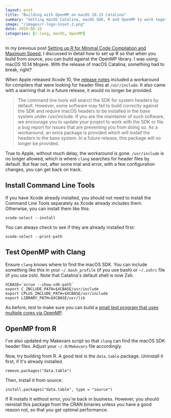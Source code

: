 ```yaml
---
layout: post
title: "Building with OpenMP on macOS 10.15 Catalina"
summary: "Getting macOS Catalina, macOS SDK, R and OpenMP to work together in unison"
image: "/images/r-logo-inset-2.png"
date: 2019-06-16
categories: [r-lang, macOS, OpenMP]
---
```

In my previous post [Setting up R for Minimal Code Compilation and Maximum Speed][1], I discussed in detail how to set up R so that when you build from source, you can build against the OpenMP library. I was using macOS 10.14 Mojave. With the release of macOS Catalina, something had to break, right?

When Apple released Xcode 10, the [release notes][2] included a workaround for compilers that were looking for header files at `/usr/include`. It also came with a warning that in a future release, it would no longer be provided.

> The command line tools will search the SDK for system headers by default. However, some software may fail to build correctly against the SDK and require macOS headers to be installed in the base system under /usr/include. If you are the maintainer of such software, we encourage you to update your project to work with the SDK or file a bug report for issues that are preventing you from doing so. As a workaround, an extra package is provided which will install the headers to the base system. In a future release, this package will no longer be provided.

True to Apple, without much delay, the workaround is gone. `/usr/include` is no longer allowed, which is where `clang` searches for header files by default. But fear not, after some trial and error, with a few configuration changes, you can get back on track.

## Install Command Line Tools

If you have Xcode already installed, you should not need to install the Command Line Tools separately as Xcode already includes them. Otherwise, you can install them like this:

    xcode-select --install

You can always check to see if they are already installed first:

    xcode-select --print-path

## Test OpenMP with Clang

Ensure `clang` knows where to find the macOS SDK. You can include something like this in your `~/.bash_profile` (if you use bash) or `~/.zshrc` file (if you use zsh). Note that Catalina's default shell is now Zsh.

    XCBASE=`xcrun --show-sdk-path`
    export C_INCLUDE_PATH=$XCBASE/usr/include
    export CPLUS_INCLUDE_PATH=$XCBASE/usr/include
    export LIBRARY_PATH=$XCBASE/usr/lib

As before, test to make sure you can build a [small test program that uses multiple cores via OpenMP][3].

## OpenMP from R

I've also updated my Makevars script so that `clang` can find the macOS SDK header files. Adjust your `~/.R/Makevars` file accordingly.

<script src="https://gist.github.com/ryanhomer/efad63c28827763822068a3f09012b19.js"></script>

Now, try building from R. A good test is the `data.table` package. Uninstall it first, if it's already installed.

    remove.packages("data.table")

Then, install it from source:

    install.packages("data.table", type = "source")

If R installs it without error, you're back in business. However, you should reinstall this package from the CRAN binaries unless you have a good reason not, so that you get optimal performance.

[1]: r-on-macos-for-data-scientists
[2]: https://developer.apple.com/documentation/xcode_release_notes/xcode_10_release_notes#3035624
[3]: r-on-macos-for-data-scientists#llvm
